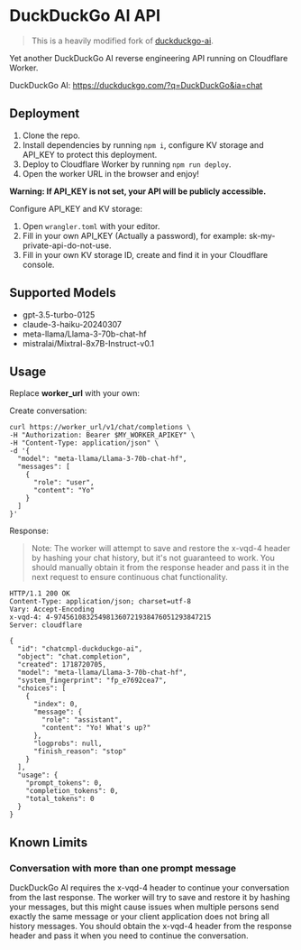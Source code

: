 # DuckDuckGo AI API

> This is a heavily modified fork of [duckduckgo-ai](https://github.com/anhao/duckduckgo-ai).

Yet another DuckDuckGo AI reverse engineering API running on Cloudflare Worker.

DuckDuckGo AI: https://duckduckgo.com/?q=DuckDuckGo&ia=chat

## Deployment

1. Clone the repo.
2. Install dependencies by running `npm i`, configure KV storage and API_KEY to protect this deployment.
3. Deploy to Cloudflare Worker by running `npm run deploy`.
4. Open the worker URL in the browser and enjoy!

**Warning: If API_KEY is not set, your API will be publicly accessible.**

Configure API_KEY and KV storage:
1. Open `wrangler.toml` with your editor.
2. Fill in your own API_KEY (Actually a password), for example: sk-my-private-api-do-not-use.
3. Fill in your own KV storage ID, create and find it in your Cloudflare console.

## Supported Models

- gpt-3.5-turbo-0125
- claude-3-haiku-20240307
- meta-llama/Llama-3-70b-chat-hf
- mistralai/Mixtral-8x7B-Instruct-v0.1

## Usage

Replace **worker_url** with your own:

Create conversation:
```shell
curl https://worker_url/v1/chat/completions \
-H "Authorization: Bearer $MY_WORKER_APIKEY" \
-H "Content-Type: application/json" \
-d '{
  "model": "meta-llama/Llama-3-70b-chat-hf",
  "messages": [
    {
      "role": "user",
      "content": "Yo"
    }
  ]
}'
```

Response:
> Note: The worker will attempt to save and restore the x-vqd-4 header by hashing your chat history, but it's not guaranteed to work.
> You should manually obtain it from the response header and pass it in the next request to ensure continuous chat functionality.

```HTTP
HTTP/1.1 200 OK
Content-Type: application/json; charset=utf-8
Vary: Accept-Encoding
x-vqd-4: 4-974561083254981360721938476051293847215
Server: cloudflare

{
  "id": "chatcmpl-duckduckgo-ai",
  "object": "chat.completion",
  "created": 1718720705,
  "model": "meta-llama/Llama-3-70b-chat-hf",
  "system_fingerprint": "fp_e7692cea7",
  "choices": [
    {
      "index": 0,
      "message": {
        "role": "assistant",
        "content": "Yo! What's up?"
      },
      "logprobs": null,
      "finish_reason": "stop"
    }
  ],
  "usage": {
    "prompt_tokens": 0,
    "completion_tokens": 0,
    "total_tokens": 0
  }
}
```

## Known Limits

### Conversation with more than one prompt message

DuckDuckGo AI requires the x-vqd-4 header to continue your conversation from the last response. The worker will try to save and restore it by hashing your messages, but this might cause issues when multiple persons send exactly the same message or your client application does not bring all history messages.
You should obtain the x-vqd-4 header from the response header and pass it when you need to continue the conversation.